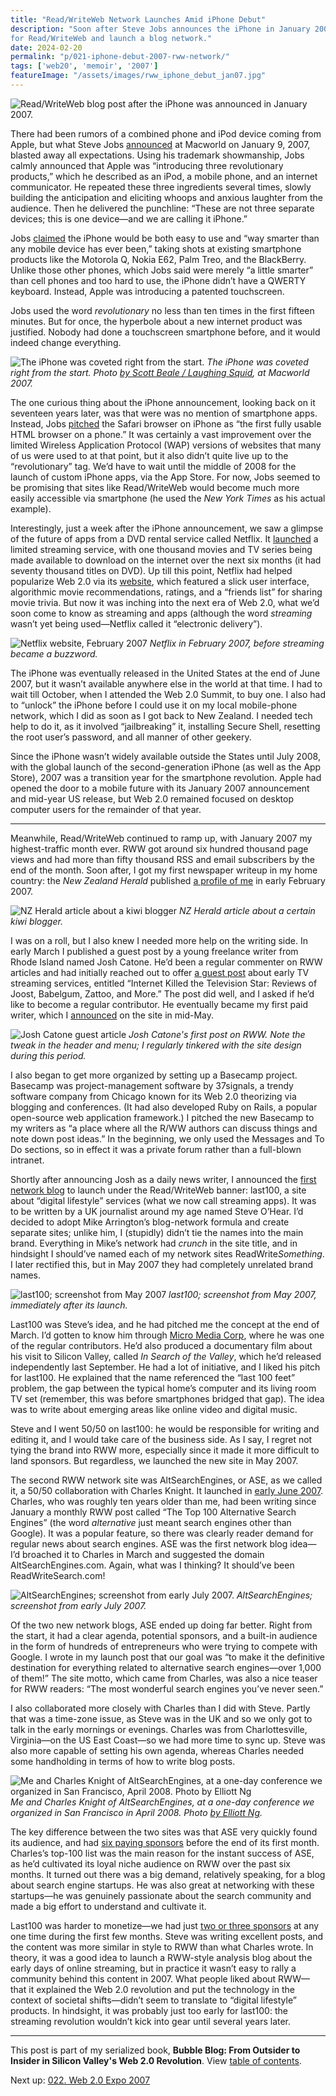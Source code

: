 ```yaml
---
title: "Read/WriteWeb Network Launches Amid iPhone Debut"
description: "Soon after Steve Jobs announces the iPhone in January 2007, I hire my first paid writer 
for Read/WriteWeb and launch a blog network."
date: 2024-02-20
permalink: "p/021-iphone-debut-2007-rww-network/"
tags: ['web20', 'memoir', '2007']
featureImage: "/assets/images/rww_iphone_debut_jan07.jpg"
---
```


![Read/WriteWeb blog post after the iPhone was announced in January 2007.](/assets/images/rww_iphone_debut_jan07.jpg "Read/WriteWeb blog post after the iPhone was announced in January 2007.")

There had been rumors of a combined phone and iPod device coming from Apple, but what Steve Jobs [announced](https://www.youtube.com/watch?v=wGoM_wVrwng) at Macworld on January 9, 2007, blasted away all expectations. Using his trademark showmanship, Jobs calmly announced that Apple was “introducing three revolutionary products,” which he described as an iPod, a mobile phone, and an internet communicator. He repeated these three ingredients several times, slowly building the anticipation and eliciting whoops and anxious laughter from the audience. Then he delivered the punchline: “These are not three separate devices; this is one device—and we are calling it iPhone.”

Jobs [claimed](https://singjupost.com/wp-content/uploads/2014/07/Steve-Jobs-iPhone-2007-Presentation-Full-Transcript.pdf) the iPhone would be both easy to use and “way smarter than any mobile device has ever been,” taking shots at existing smartphone products like the Motorola Q, Nokia E62, Palm Treo, and the BlackBerry. Unlike those other phones, which Jobs said were merely “a little smarter” than cell phones and too hard to use, the iPhone didn’t have a QWERTY keyboard. Instead, Apple was introducing a patented touchscreen.

Jobs used the word *revolutionary* no less than ten times in the first fifteen minutes. But for once, the hyperbole about a new internet product was justified. Nobody had done a touchscreen smartphone before, and it would indeed change everything.

![The iPhone was coveted right from the start.](/assets/images/353229780_fe7be7cb3d_o.jpg)
*The iPhone was coveted right from the start. Photo [by Scott Beale / Laughing Squid](https://laughingsquid.com/macworld-2007-photos/), at Macworld 2007.*

The one curious thing about the iPhone announcement, looking back on it seventeen years later, was that were was no mention of smartphone apps. Instead, Jobs [pitched](https://thenextweb.com/news/genius-annotated-with-genius) the Safari browser on iPhone as “the first fully usable HTML browser on a phone.” It was certainly a vast improvement over the limited Wireless Application Protocol (WAP) versions of websites that many of us were used to at that point, but it also didn’t quite live up to the “revolutionary” tag. We’d have to wait until the middle of 2008 for the launch of custom iPhone apps, via the App Store. For now, Jobs seemed to be promising that sites like Read/WriteWeb would become much more easily accessible via smartphone (he used the *New York Times* as his actual example).

Interestingly, just a week after the iPhone announcement, we saw a glimpse of the future of apps from a DVD rental service called Netflix. It [launched](https://web.archive.org/web/20071018042331/http://www.netflix.com/MediaCenter?id=5384) a limited streaming service, with one thousand movies and TV series being made available to download on the internet over the next six months (it had seventy thousand titles on DVD). Up till this point, Netflix had helped popularize Web 2.0 via its [website](https://web.archive.org/web/20070211020657/http://www.netflix.com/MediaCenter?id=5379&hnjr=8), which featured a slick user interface, algorithmic movie recommendations, ratings, and a “friends list” for sharing movie trivia. But now it was inching into the next era of Web 2.0, what we’d soon come to know as streaming and apps (although the word *streaming* wasn’t yet being used—Netflix called it “electronic delivery”).

![Netflix website, February 2007](/assets/images/netflix_feb07.jpg)
*Netflix in February 2007, before streaming became a buzzword.*

The iPhone was eventually released in the United States at the end of June 2007, but it wasn’t available anywhere else in the world at that time. I had to wait till October, when I attended the Web 2.0 Summit, to buy one. I also had to “unlock” the iPhone before I could use it on my local mobile-phone network, which I did as soon as I got back to New Zealand. I needed tech help to do it, as it involved “jailbreaking” it, installing Secure Shell, resetting the root user’s password, and all manner of other geekery.

Since the iPhone wasn’t widely available outside the States until July 2008, with the global launch of the second-generation iPhone (as well as the App Store), 2007 was a transition year for the smartphone revolution. Apple had opened the door to a mobile future with its January 2007 announcement and mid-year US release, but Web 2.0 remained focused on desktop computer users for the remainder of that year. 

***

Meanwhile, Read/WriteWeb continued to ramp up, with January 2007 my highest-traffic month ever. RWW got around six hundred thousand page views and had more than fifty thousand RSS and email subscribers by the end of the month. Soon after, I got my first newspaper writeup in my home country: the *New Zealand Herald* published [a profile of me](https://web.archive.org/web/20111020011254/http://www.nzherald.co.nz/business/news/article.cfm?c_id=3&objectid=10424632) in early February 2007.

![NZ Herald article about a kiwi blogger](/assets/images/nzherald_feb07.png)
*NZ Herald article about a certain kiwi blogger.*

I was on a roll, but I also knew I needed more help on the writing side. In early March I published a guest post by a young freelance writer from Rhode Island named Josh Catone. He’d been a regular commenter on RWW articles and had initially reached out to offer [a guest post](https://web.archive.org/web/20070309142719/http://www.readwriteweb.com/archives/internet_killed_the_television_star_joost_babelgum_zattoo.php) about early TV streaming services, entitled “Internet Killed the Television Star: Reviews of Joost, Babelgum, Zattoo, and More.” The post did well, and I asked if he’d like to become a regular contributor. He eventually became my first paid writer, which I [announced](https://web.archive.org/web/20091129012357/http://www.readwriteweb.com/archives/weekly_wrapup_14-18may07.php) on the site in mid-May.

![Josh Catone guest article](/assets/images/rww_joshcatone_mar07.jpg)
*Josh Catone's first post on RWW. Note the tweak in the header and menu; I regularly tinkered with the site design during this period.*

I also began to get more organized by setting up a Basecamp project. Basecamp was project-management software by 37signals, a trendy software company from Chicago known for its Web 2.0 theorizing via blogging and conferences. (It had also developed Ruby on Rails, a popular open-source web application framework.) I pitched the new Basecamp to my writers as “a place where all the R/WW authors can discuss things and note down post ideas.” In the beginning, we only used the Messages and To Do sections, so in effect it was a private forum rather than a full-blown intranet.

Shortly after announcing Josh as a daily news writer, I announced the [first network blog](https://web.archive.org/web/20070523113053/http://www.readwriteweb.com/archives/readwriteweb_blog_network_launches_with_last100.php) to launch under the Read/WriteWeb banner: last100, a site about “digital lifestyle” services (what we now call streaming apps). It was to be written by a UK journalist around my age named Steve O’Hear. I’d decided to adopt Mike Arrington’s blog-network formula and create separate sites; unlike him, I (stupidly) didn’t tie the names into the main brand. Everything in Mike’s network had *crunch* in the site title, and in hindsight I should’ve named each of my network sites ReadWrite*Something*. I later rectified this, but in May 2007 they had completely unrelated brand names.

![last100; screenshot from May 2007](/assets/images/last100_may07.png)
*last100; screenshot from May 2007, immediately after its launch.*

Last100 was Steve’s idea, and he had pitched me the concept at the end of March. I’d gotten to know him through [Micro Media Corp](/p/017-gnomedex-2006-corporate-blogging), where he was one of the regular contributors. He’d also produced a documentary film about his visit to Silicon Valley, called *In Search of the Valley*, which he’d released independently last September. He had a lot of initiative, and I liked his pitch for last100. He explained that the name referenced the “last 100 feet” problem, the gap between the typical home’s computer and its living room TV set (remember, this was before smartphones bridged that gap). The idea was to write about emerging areas like online video and digital music.

Steve and I went 50/50 on last100: he would be responsible for writing and editing it, and I would take care of the business side. As I say, I regret not tying the brand into RWW more, especially since it made it more difficult to land sponsors. But regardless, we launched the new site in May 2007.

The second RWW network site was AltSearchEngines, or ASE, as we called it, a 50/50 collaboration with Charles Knight. It launched in [early June 2007](https://web.archive.org/web/20101021051834/http://www.readwriteweb.com/archives/altsearchengines_launch.php). Charles, who was roughly ten years older than me, had been writing since January a monthly RWW post called “The Top 100 Alternative Search Engines” (the word *alternative* just meant search engines other than Google). It was a popular feature, so there was clearly reader demand for regular news about search engines. ASE was the first network blog idea—I’d broached it to Charles in March and suggested the domain AltSearchEngines&#46;com. Again, what was I thinking? It should’ve been ReadWriteSearch&#46;com!

![AltSearchEngines; screenshot from early July 2007.](/assets/images/ase_july07.png)
*AltSearchEngines; screenshot from early July 2007.*

Of the two new network blogs, ASE ended up doing far better. Right from the start, it had a clear agenda, potential sponsors, and a built-in audience in the form of hundreds of entrepreneurs who were trying to compete with Google. I wrote in my launch post that our goal was “to make it the definitive destination for everything related to alternative search engines—over 1,000 of them!” The site motto, which came from Charles, was also a nice teaser for RWW readers: “The most wonderful search engines you’ve never seen.”

I also collaborated more closely with Charles than I did with Steve. Partly that was a time-zone issue, as Steve was in the UK and so we only got to talk in the early mornings or evenings. Charles was from Charlottesville, Virginia—on the US East Coast—so we had more time to sync up. Steve was also more capable of setting his own agenda, whereas Charles needed some handholding in terms of how to write blog posts.

![Me and Charles Knight of AltSearchEngines, at a one-day conference we organized in San Francisco, April 2008. Photo by Elliott Ng](/assets/images/2435835351_1228047dea_o.jpg)
*Me and Charles Knight of AltSearchEngines, at a one-day conference we organized in San Francisco in April 2008. Photo [by Elliott Ng](https://www.flickr.com/photos/elliottng/2435835351/).*

The key difference between the two sites was that ASE very quickly found its audience, and had [six paying sponsors](https://web.archive.org/web/20070629194350/http://altsearchengines.com/) before the end of its first month. Charles’s top-100 list was the main reason for the instant success of ASE, as he’d cultivated its loyal niche audience on RWW over the past six months. It turned out there was a big demand, relatively speaking, for a blog about search engine startups. He was also great at networking with these startups—he was genuinely passionate about the search community and made a big effort to understand and cultivate it.

Last100 was harder to monetize—we had just [two or three sponsors](https://web.archive.org/web/20070703144700/http://www.last100.com/) at any one time during the first few months. Steve was writing excellent posts, and the content was more similar in style to RWW than what Charles wrote. In theory, it was a good idea to launch a RWW-style analysis blog about the early days of online streaming, but in practice it wasn’t easy to rally a community behind this content in 2007. What people liked about RWW—that it explained the Web 2.0 revolution and put the technology in the context of societal shifts—didn’t seem to translate to “digital lifestyle” products. In hindsight, it was probably just too early for last100: the streaming revolution wouldn’t kick into gear until several years later.

* * *

This post is part of my serialized book, **Bubble Blog: From Outsider to Insider in Silicon Valley's Web 2.0 Revolution**. View [table of contents](/p/roadmap-bubbleblog/).

Next up: [022. Web 2.0 Expo 2007](/p/022-web20-expo-2007/)